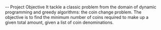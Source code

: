 -- Project Objective
It tackle a classic problem from the domain of dynamic programming and greedy algorithms: the coin change problem. The objective is to find the minimum number of coins required to make up a given total amount, given a list of coin denominations.